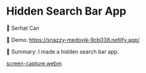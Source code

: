 # Hidden Search Bar App

🔵 Serhat Can

🔵 Demo: https://snazzy-medovik-9cb038.netlify.app/

🔵 Summary: I made a hidden search bar app.

[screen-capture.webm](https://user-images.githubusercontent.com/85739464/220992070-fc61e816-76d9-4f70-abd1-2efdf4fba050.webm)

